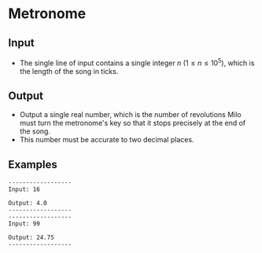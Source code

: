 # Metronome
## Input
- The single line of input contains a single integer $n$ $(1 \le n \le 10^5)$, which is the length of the song in ticks.
## Output
- Output a single real number, which is the number of revolutions Milo must turn the metronome's key so that it stops precisely at the end of the song.
- This number must be accurate to two decimal places.
## Examples
```
------------------
Input: 16

Output: 4.0
------------------
------------------
Input: 99

Output: 24.75
------------------
```